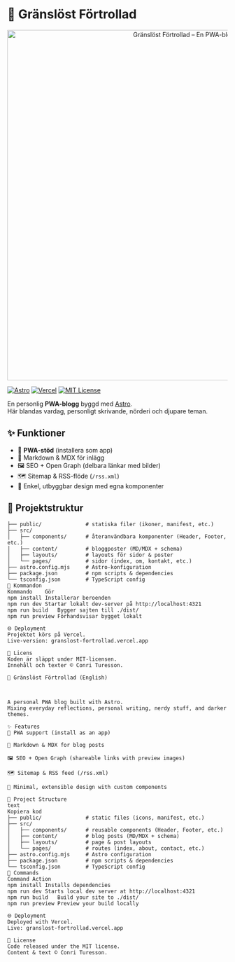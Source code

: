 # 🌙 Gränslöst Förtrollad 

<p align="center">
  <img src="https://granslost-fortrollad.vercel.app/og-banner.png" alt="Gränslöst Förtrollad – En PWA-blogg" width="800">
</p>

[![Astro](https://img.shields.io/badge/Astro-FF5D01?logo=astro&logoColor=white)](https://astro.build)
[![Vercel](https://img.shields.io/badge/Deployed%20on-Vercel-black?logo=vercel)](https://vercel.com)
[![MIT License](https://img.shields.io/badge/License-MIT-green.svg)](src/pages/licens.mdx)

En personlig **PWA-blogg** byggd med [Astro](https://astro.build).  
Här blandas vardag, personligt skrivande, nörderi och djupare teman.  

## ✨ Funktioner

- 📱 **PWA-stöd** (installera som app)  
- 📝 Markdown & MDX för inlägg  
- 🖼 SEO + Open Graph (delbara länkar med bilder)  
- 🗺 Sitemap & RSS-flöde (`/rss.xml`)  
- 🎨 Enkel, utbyggbar design med egna komponenter  

## 🚀 Projektstruktur

```text
├── public/              # statiska filer (ikoner, manifest, etc.)
├── src/
│   ├── components/      # återanvändbara komponenter (Header, Footer, etc.)
│   ├── content/         # bloggposter (MD/MDX + schema)
│   ├── layouts/         # layouts för sidor & poster
│   └── pages/           # sidor (index, om, kontakt, etc.)
├── astro.config.mjs     # Astro-konfiguration
├── package.json         # npm scripts & dependencies
└── tsconfig.json        # TypeScript config
🧞 Kommandon
Kommando	Gör
npm install	Installerar beroenden
npm run dev	Startar lokalt dev-server på http://localhost:4321
npm run build	Bygger sajten till ./dist/
npm run preview	Förhandsvisar bygget lokalt

🌐 Deployment
Projektet körs på Vercel.
Live-version: granslost-fortrollad.vercel.app

📜 Licens
Koden är släppt under MIT-licensen.
Innehåll och texter © Conri Turesson.

🌙 Gränslöst Förtrollad (English)



A personal PWA blog built with Astro.
Mixing everyday reflections, personal writing, nerdy stuff, and darker themes.

✨ Features
📱 PWA support (install as an app)

📝 Markdown & MDX for blog posts

🖼 SEO + Open Graph (shareable links with preview images)

🗺 Sitemap & RSS feed (/rss.xml)

🎨 Minimal, extensible design with custom components

🚀 Project Structure
text
Kopiera kod
├── public/              # static files (icons, manifest, etc.)
├── src/
│   ├── components/      # reusable components (Header, Footer, etc.)
│   ├── content/         # blog posts (MD/MDX + schema)
│   ├── layouts/         # page & post layouts
│   └── pages/           # routes (index, about, contact, etc.)
├── astro.config.mjs     # Astro configuration
├── package.json         # npm scripts & dependencies
└── tsconfig.json        # TypeScript config
🧞 Commands
Command	Action
npm install	Installs dependencies
npm run dev	Starts local dev server at http://localhost:4321
npm run build	Build your site to ./dist/
npm run preview	Preview your build locally

🌐 Deployment
Deployed with Vercel.
Live: granslost-fortrollad.vercel.app

📜 License
Code released under the MIT license.
Content & text © Conri Turesson.

